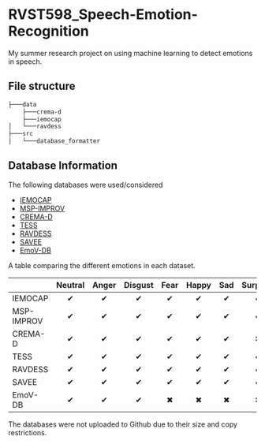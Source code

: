 # RVST598_Speech-Emotion-Recognition

My summer research project on using machine learning to detect emotions in speech.

## File structure

```bash
├───data
    ├───crema-d
    ├───iemocap
│   └───ravdess
├───src
│   └───database_formatter
```

## Database Information

The following databases were used/considered

- [IEMOCAP](https://sail.usc.edu/iemocap/)
- [MSP-IMPROV](https://ecs.utdallas.edu/research/researchlabs/msp-lab/MSP-Improv.html)
- [CREMA-D](https://github.com/CheyneyComputerScience/CREMA-D)
- [TESS](https://tspace.library.utoronto.ca/handle/1807/24487)
- [RAVDESS](https://smartlaboratory.org/ravdess)
- [SAVEE](http://kahlan.eps.surrey.ac.uk/savee/Database.html)
- [EmoV-DB](https://github.com/numediart/EmoV-DB)

A table comparing the different emotions in each dataset.

|            |  Neutral |   Anger  |  Disgust |   Fear   |   Happy  |    Sad   | Surprise |   Calm   | Excitement | Fustration |  Amused  |  Sleepy  |
|------------|:--------:|:--------:|:--------:|:--------:|:--------:|:--------:|:--------:|:--------:|:----------:|:----------:|:--------:|:--------:|
| IEMOCAP    | &#10004; | &#10004; | &#10004; | &#10004; | &#10004; | &#10004; | &#10004; | &#10006; |  &#10004;  | &#10004;   | &#10006; | &#10006; |
| MSP-IMPROV | &#10004; | &#10004; | &#10004; | &#10004; | &#10004; | &#10004; | &#10004; | &#10006; | &#10006;   | &#10006;   | &#10006; | &#10006; |
| CREMA-D    | &#10004; | &#10004; | &#10004; | &#10004; | &#10004; | &#10004; | &#10006; | &#10006; | &#10006;   | &#10006;   | &#10006; | &#10006; |
| TESS       | &#10004; | &#10004; | &#10004; | &#10004; | &#10004; | &#10004; | &#10004; | &#10006; | &#10006;   | &#10006;   | &#10006; | &#10006; |
| RAVDESS    | &#10004; | &#10004; | &#10004; | &#10004; | &#10004; | &#10004; | &#10004; | &#10004; | &#10006;   | &#10006;   | &#10006; | &#10006; |
| SAVEE      | &#10004; | &#10004; | &#10004; | &#10004; | &#10004; | &#10004; | &#10004; | &#10006; | &#10006;   | &#10006;   | &#10006; | &#10006; |
| EmoV-DB    | &#10004; | &#10004; | &#10004; | &#10006; | &#10006; | &#10006; | &#10006; | &#10006; | &#10006;   | &#10006;   | &#10004; | &#10004; |

The databases were not uploaded to Github due to their size and copy restrictions.
